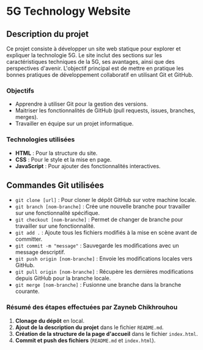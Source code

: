 # 5G Technology Website

## Description du projet
Ce projet consiste à développer un site web statique pour explorer et expliquer la technologie 5G. Le site inclut des sections sur les caractéristiques techniques de la 5G, ses avantages, ainsi que des perspectives d'avenir. L'objectif principal est de mettre en pratique les bonnes pratiques de développement collaboratif en utilisant Git et GitHub.

### Objectifs
- Apprendre à utiliser Git pour la gestion des versions.
- Maitriser les fonctionnalités de GitHub (pull requests, issues, branches, merges).
- Travailler en équipe sur un projet informatique.

### Technologies utilisées
- **HTML** : Pour la structure du site.
- **CSS** : Pour le style et la mise en page.
- **JavaScript** : Pour ajouter des fonctionnalités interactives.

## Commandes Git utilisées
- `git clone [url]` : Pour cloner le dépôt GitHub sur votre machine locale.
- `git branch [nom-branche]` : Crée une nouvelle branche pour travailler sur une fonctionnalité spécifique.
- `git checkout [nom-branche]` : Permet de changer de branche pour travailler sur une fonctionnalité.
- `git add .` : Ajoute tous les fichiers modifiés à la mise en scène avant de committer.
- `git commit -m "message"` : Sauvegarde les modifications avec un message descriptif.
- `git push origin [nom-branche]` : Envoie les modifications locales vers GitHub.
- `git pull origin [nom-branche]` : Récupère les dernières modifications depuis GitHub pour la branche locale.
- `git merge [nom-branche]` : Fusionne une branche dans la branche courante.

### **Résumé des étapes effectuées par Zayneb Chikhrouhou**
1. **Clonage du dépôt** en local.
2. **Ajout de la description du projet** dans le fichier `README.md`.
3. **Création de la structure de la page d'accueil** dans le fichier `index.html`.
4. **Commit et push des fichiers** (`README.md` et `index.html`).